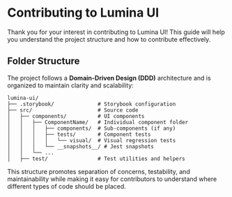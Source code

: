 # Contributing to Lumina UI

Thank you for your interest in contributing to Lumina UI! This guide will help you understand the project structure and how to contribute effectively.

## Folder Structure

The project follows a **Domain-Driven Design (DDD)** architecture and is organized to maintain clarity and scalability:

```
lumina-ui/
├── .storybook/              # Storybook configuration
├── src/                     # Source code
│   ├── components/          # UI components
│   │   ├── ComponentName/   # Individual component folder
│   │   │   ├── components/  # Sub-components (if any)
│   │   │   ├── tests/       # Component tests
│   │   │   │   └── visual/  # Visual regression tests
│   │   │   └── __snapshots__/ # Jest snapshots
│   │   └── ...
│   ├── test/                # Test utilities and helpers
```

This structure promotes separation of concerns, testability, and maintainability while making it easy for contributors to understand where different types of code should be placed.
